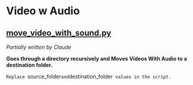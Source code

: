 # Video w Audio

## [move_video_with_sound.py](./move_video_with_sound.py)

*Partially written by Claude*

**Goes through a directory recursively and Moves Videos With Audio to a destination folder.**

`Replace `source_folder` and `destination_folder` values in the script.`

